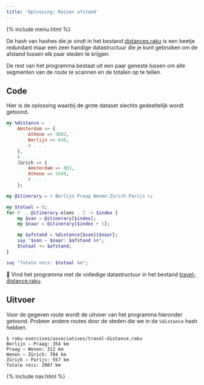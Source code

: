 ```yaml
---
title: 'Oplossing: Reizen afstand'
---
```


{% include menu.html %}

De hash van hashes die je vindt in het bestand [distances.raku](https://github.com/ash/raku-course/blob/master/essentials/associatives/exercises/travel-distance/distances.raku) is een beetje redundant maar een zeer handige datastructuur die je kunt gebruiken om de afstand tussen elk paar steden te krijgen.

De rest van het programma bestaat uit een paar geneste lussen om alle segmenten van de route te scannen en de totalen op te tellen.

## Code

Hier is de oplossing waarbij de grote dataset slechts gedeeltelijk wordt getoond.

```raku
my %distance = 
    Amsterdam => {
        Athene => 3082,
        Berlijn => 648,
        # . . .
    },
    # . . .
    Zürich => {
        Amsterdam => 861,
        Athene => 2449,
        # . . .
    };

my @itinerary = < Berlijn Praag Wenen Zürich Parijs >;

my $totaal = 0;
for 0 .. @itinerary.elems - 2 -> $index {
    my $van = @itinerary[$index];
    my $naar = @itinerary[$index + 1];

    my $afstand = %distance{$van}{$naar};
    say "$van — $naar: $afstand km";
    $totaal += $afstand;
}

say "Totale reis: $totaal km";
```

🦋 Vind het programma met de volledige datastructuur in het bestand [travel-distance.raku](https://github.com/ash/raku-course/blob/master/exercises/associatives/travel-distance.raku).

## Uitvoer

Voor de gegeven route wordt de uitvoer van het programma hieronder getoond. Probeer andere routes door de steden die we in de `%distance` hash hebben.

```console
$ raku exercises/associatives/travel-distance.raku
Berlijn — Praag: 354 km
Praag — Wenen: 312 km
Wenen — Zürich: 784 km
Zürich — Parijs: 557 km
Totale reis: 2007 km
```

{% include nav.html %}